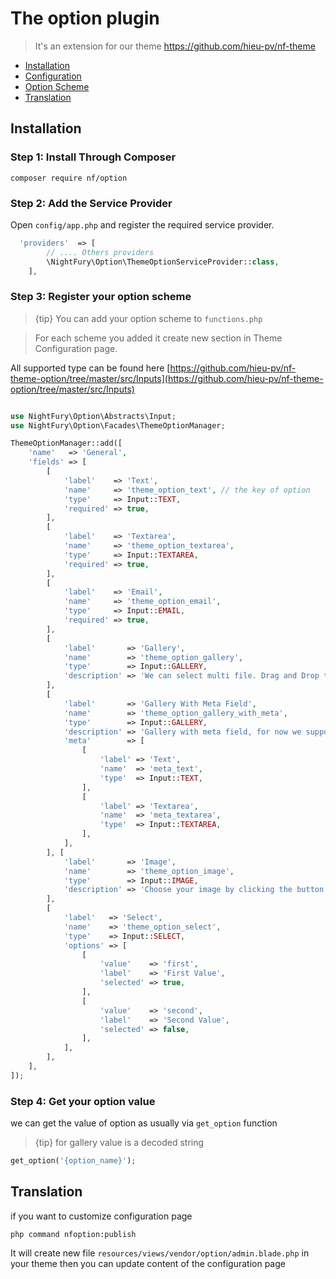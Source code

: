 # The option plugin
 > It's an extension for our theme https://github.com/hieu-pv/nf-theme 
 
- [Installation](#installation)
- [Configuration](#configuration)
- [Option Scheme](#scheme)
- [Translation](#translation)

 
<a name="installation"></a>
## Installation

### Step 1: Install Through Composer
```
composer require nf/option
```

<a name="configuration"></a>

### Step 2: Add the Service Provider

Open `config/app.php` and register the required service provider.

```php
  'providers'  => [
        // .... Others providers 
        \NightFury\Option\ThemeOptionServiceProvider::class,
    ],
```

<a name="scheme"></a>

### Step 3: Register your option scheme

> {tip} You can add your option scheme to `functions.php`

> For each scheme you added it create new section in Theme Configuration page.

All supported type can be found here [https://github.com/hieu-pv/nf-theme-option/tree/master/src/Inputs](https://github.com/hieu-pv/nf-theme-option/tree/master/src/Inputs)

```php

use NightFury\Option\Abstracts\Input;
use NightFury\Option\Facades\ThemeOptionManager;

ThemeOptionManager::add([
    'name'   => 'General',
    'fields' => [
        [
            'label'    => 'Text',
            'name'     => 'theme_option_text', // the key of option
            'type'     => Input::TEXT,
            'required' => true,
        ],
        [
            'label'    => 'Textarea',
            'name'     => 'theme_option_textarea',
            'type'     => Input::TEXTAREA,
            'required' => true,
        ],
        [
            'label'    => 'Email',
            'name'     => 'theme_option_email',
            'type'     => Input::EMAIL,
            'required' => true,
        ],
        [
            'label'       => 'Gallery',
            'name'        => 'theme_option_gallery',
            'type'        => Input::GALLERY,
            'description' => 'We can select multi file. Drag and Drop to re-order content'
        ],
        [
            'label'       => 'Gallery With Meta Field',
            'name'        => 'theme_option_gallery_with_meta',
            'type'        => Input::GALLERY,
            'description' => 'Gallery with meta field, for now we support text and textarea on meta field.',
            'meta'        => [
                [
                    'label' => 'Text',
                    'name'  => 'meta_text',
                    'type'  => Input::TEXT,
                ],
                [
                    'label' => 'Textarea',
                    'name'  => 'meta_textarea',
                    'type'  => Input::TEXTAREA,
                ],
            ],
        ], [
            'label'       => 'Image',
            'name'        => 'theme_option_image',
            'type'        => Input::IMAGE,
            'description' => 'Choose your image by clicking the button bellow',
        ],
        [
            'label'   => 'Select',
            'name'    => 'theme_option_select',
            'type'    => Input::SELECT,
            'options' => [
                [
                    'value'    => 'first',
                    'label'    => 'First Value',
                    'selected' => true,
                ],
                [
                    'value'    => 'second',
                    'label'    => 'Second Value',
                    'selected' => false,
                ],
            ],
        ],
    ],
]);


```

### Step 4: Get your option value

we can get the value of option as usually via `get_option` function

> {tip} for gallery value is a decoded string

```php
get_option('{option_name}');

```

<a name="translation"></a>

## Translation

if you want to customize configuration page

```
php command nfoption:publish
```

It will create new file `resources/views/vendor/option/admin.blade.php` in your theme then you can update content of the configuration page